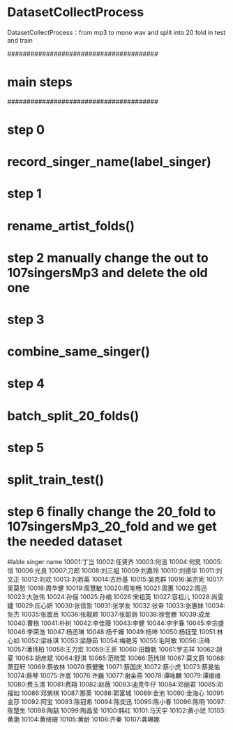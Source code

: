 # DatasetCollectProcess
DatasetCollectProcess：from mp3 to mono wav and split into 20 fold in test and train

#######################################
# main steps
#######################################
# step 0
# record_singer_name(label_singer)
# step 1
# rename_artist_folds()
# step 2 manually change the out to 107singersMp3 and delete the old one
# step 3
# combine_same_singer()
# step 4
# batch_split_20_folds()
# step 5
# split_train_test()
# step 6 finally change the 20_fold to 107singersMp3_20_fold and we get the needed dataset
#lable singer name
10001:丁当
10002:任贤齐
10003:何洁
10004:何炅
10005:信
10006:光良
10007:刀郎
10008:刘三姐
10009:刘嘉玲
10010:刘德华
10011:刘文正
10012:刘欢
10013:刘若英
10014:古巨基
10015:吴克群
10016:吴宗宪
10017:吴莫愁
10018:周华健
10019:周慧敏
10020:周笔畅
10021:周蕙
10022:周迅
10023:大张伟
10024:孙俪
10025:孙楠
10026:宋祖英
10027:容祖儿
10028:尚雯婕
10029:庄心妍
10030:张信哲
10031:张学友
10032:张帝
10033:张惠妹
10034:张杰
10035:张震岳
10036:张靓颖
10037:张韶涵
10038:徐誉滕
10039:成龙
10040:曹格
10041:朴树
10042:李佳薇
10043:李健
10044:李宇春
10045:李宗盛
10046:李荣浩
10047:杨丞琳
10048:杨千嬅
10049:杨坤
10050:杨钰莹
10051:林心如
10052:梁咏琪
10053:梁静茹
10054:梅艳芳
10055:毛阿敏
10056:汪峰
10057:潘玮柏
10058:王力宏
10059:王菲
10060:田馥甄
10061:罗志祥
10062:胡夏
10063:胡彦斌
10064:舒淇
10065:范晓萱
10066:范玮琪
10067:莫文蔚
10068:萧亚轩
10069:蔡依林
10070:蔡健雅
10071:蔡国庆
10072:蔡小虎
10073:蔡旻佑
10074:蔡琴
10075:许嵩
10076:许巍
10077:谢金燕
10078:谭咏麟
10079:谭维维
10080:费玉清
10081:费翔
10082:赵薇
10083:迪克牛仔
10084:邓丽君
10085:邓福如
10086:邓紫棋
10087:那英
10088:郭富城
10089:金池
10090:金海心
10091:金莎
10092:阿宝
10093:陈冠希
10094:陈奕迅
10095:陈小春
10096:陈明
10097:陈楚生
10098:陶喆
10099:陶晶莹
10100:韩红
10101:马天宇
10102:黄小琥
10103:黄渤
10104:黄绮珊
10105:黄龄
10106:齐秦
10107:龚琳娜
